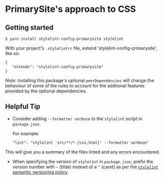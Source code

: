 # PrimarySite's approach to CSS

## Getting started

    $ yarn install stylelint-config-primarysite stylelint

With your project's `.stylelintrc` file, extend 'stylelint-config-primarysite', like so:

    {
       "extends": "stylelint-config-primarysite"
    }

_Note_: Installing this package's optional `peerDependencies` will change the behaviour of some of
the rules to account for the additonal features provided by the optional dependencies.

## Helpful Tip

- Consider adding `--formatter verbose` to the `stylelint` script in `package.json`.

  For example:

      "lint": "stylelint 'src/**/*.{css,html}' --formatter verbose"

This will give you a summary of the files linted and any errors encountered.

- When specifying the version of `stylelint` in `package.json`, prefix the version number with `~`
  (tilde) instead of a `^` (caret) as per the
  [`stylelint` semantic versioning policy](https://stylelint.io/#semantic-versioning-policy).
